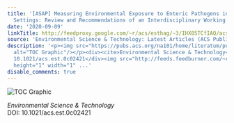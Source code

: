 ```yaml
---
title: '[ASAP] Measuring Environmental Exposure to Enteric Pathogens in Low-Income
  Settings: Review and Recommendations of an Interdisciplinary Working Group'
date: '2020-09-09'
linkTitle: http://feedproxy.google.com/~r/acs/esthag/~3/IHX05TCfIAQ/acs.est.0c02421
source: 'Environmental Science & Technology: Latest Articles (ACS Publications)'
description: '<p><img src="https://pubs.acs.org/na101/home/literatum/publisher/achs/journals/content/esthag/0/esthag.ahead-of-print/acs.est.0c02421/20200909/images/medium/es0c02421_0002.gif"
  alt="TOC Graphic"/></p><div><cite>Environmental Science & Technology</cite></div><div>DOI:
  10.1021/acs.est.0c02421</div><img src="http://feeds.feedburner.com/~r/acs/esthag/~4/IHX05TCfIAQ"
  height="1" width="1" ...'
disable_comments: true
---
```

<p><img src="https://pubs.acs.org/na101/home/literatum/publisher/achs/journals/content/esthag/0/esthag.ahead-of-print/acs.est.0c02421/20200909/images/medium/es0c02421_0002.gif" alt="TOC Graphic"/></p><div><cite>Environmental Science & Technology</cite></div><div>DOI: 10.1021/acs.est.0c02421</div><img src="http://feeds.feedburner.com/~r/acs/esthag/~4/IHX05TCfIAQ" height="1" width="1" ...
